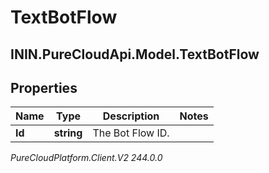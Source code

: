 # TextBotFlow

## ININ.PureCloudApi.Model.TextBotFlow

## Properties

|Name | Type | Description | Notes|
|------------ | ------------- | ------------- | -------------|
| **Id** | **string** | The Bot Flow ID. | |



_PureCloudPlatform.Client.V2 244.0.0_
